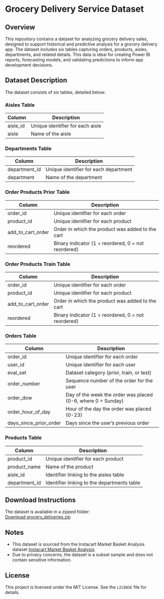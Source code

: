 # Grocery Delivery Service Dataset

## Overview
This repository contains a dataset for analyzing grocery delivery sales, designed to support historical and predictive analysis for a grocery delivery app. The dataset includes six tables capturing orders, products, aisles, departments, and related details. This data is ideal for creating Power BI reports, forecasting models, and validating predictions to inform app development decisions.

## Dataset Description
The dataset consists of six tables, detailed below:

### Aisles Table
| Column    | Description                     |
|-----------|---------------------------------|
| aisle_id  | Unique identifier for each aisle |
| aisle     | Name of the aisle              |

### Departments Table
| Column        | Description                         |
|---------------|-------------------------------------|
| department_id | Unique identifier for each department |
| department    | Name of the department             |

### Order Products Prior Table
| Column            | Description                                      |
|-------------------|--------------------------------------------------|
| order_id          | Unique identifier for each order                 |
| product_id        | Unique identifier for each product               |
| add_to_cart_order | Order in which the product was added to the cart |
| reordered         | Binary indicator (1 = reordered, 0 = not reordered) |

### Order Products Train Table
| Column            | Description                                      |
|-------------------|--------------------------------------------------|
| order_id          | Unique identifier for each order                 |
| product_id        | Unique identifier for each product               |
| add_to_cart_order | Order in which the product was added to the cart |
| reordered         | Binary indicator (1 = reordered, 0 = not reordered) |

### Orders Table
| Column                   | Description                                  |
|--------------------------|----------------------------------------------|
| order_id                 | Unique identifier for each order             |
| user_id                  | Unique identifier for each user              |
| eval_set                 | Dataset category (prior, train, or test)     |
| order_number             | Sequence number of the order for the user    |
| order_dow                | Day of the week the order was placed (0-6, where 0 = Sunday) |
| order_hour_of_day        | Hour of the day the order was placed (0-23)  |
| days_since_prior_order   | Days since the user’s previous order         |

### Products Table
| Column        | Description                              |
|---------------|------------------------------------------|
| product_id    | Unique identifier for each product       |
| product_name  | Name of the product                     |
| aisle_id      | Identifier linking to the aisles table   |
| department_id | Identifier linking to the departments table |


## Download Instructions
The dataset is available in a zipped folder:  
[Download grocery_deliveries.zip](https://github.com/taloc/grocery_delivery_service/blob/main/grocery_deliveries.zip)

## Notes

- This dataset is sourced from the Instacart Market Basket Analysis dataset [Instacart Market Basket Analysis]([https://www.kaggle.com/datasets/olistbr/brazilian-ecommerce](https://www.kaggle.com/datasets/psparks/instacart-market-basket-analysis/data?utm_source=chatgpt.com&select=products.csv)](https://github.com/taloc/grocery_delivery_service/blob/main/grocery_deliveries.zip)).
- Due to privacy concerns, the dataset is a subset sample and does not contain sensitive information.


## License

This project is licensed under the MIT License. See the `LICENSE` file for details.

